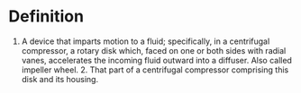 # Definition

1.  A device that imparts motion to a fluid; specifically, in a
    centrifugal compressor, a rotary disk which, faced on one or both
    sides with radial vanes, accelerates the incoming fluid outward into
    a diffuser. Also called impeller wheel. 2. That part of a
    centrifugal compressor comprising this disk and its housing.
